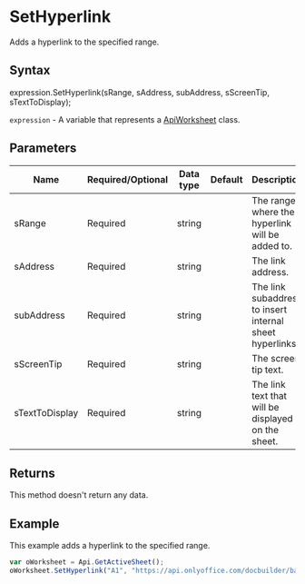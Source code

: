 # SetHyperlink

Adds a hyperlink to the specified range.

## Syntax

expression.SetHyperlink(sRange, sAddress, subAddress, sScreenTip, sTextToDisplay);

`expression` - A variable that represents a [ApiWorksheet](../ApiWorksheet.md) class.

## Parameters

| **Name** | **Required/Optional** | **Data type** | **Default** | **Description** |
| ------------- | ------------- | ------------- | ------------- | ------------- |
| sRange | Required | string |  | The range where the hyperlink will be added to. |
| sAddress | Required | string |  | The link address. |
| subAddress | Required | string |  | The link subaddress to insert internal sheet hyperlinks. |
| sScreenTip | Required | string |  | The screen tip text. |
| sTextToDisplay | Required | string |  | The link text that will be displayed on the sheet. |

## Returns

This method doesn't return any data.

## Example

This example adds a hyperlink to the specified range.

```javascript
var oWorksheet = Api.GetActiveSheet();
oWorksheet.SetHyperlink("A1", "https://api.onlyoffice.com/docbuilder/basic", "Api ONLYOFFICE", "ONLYOFFICE for developers");
```
